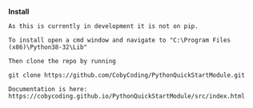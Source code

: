 **Install**

    As this is currently in development it is not on pip.

    To install open a cmd window and navigate to "C:\Program Files (x86)\Python38-32\Lib"

    Then clone the repo by running

    git clone https://github.com/CobyCoding/PythonQuickStartModule.git

    Documentation is here: https://cobycoding.github.io/PythonQuickStartModule/src/index.html
